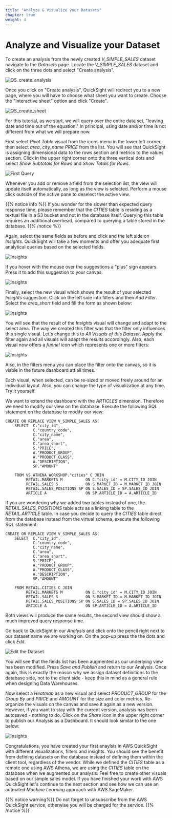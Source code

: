 ```yaml
---
title: "Analyze & Visualize your Datasets"
chapter: true
weight: 4
---
```


# Analyze and Visualize your Dataset

To create an analysis from the newly created _V_SIMPLE_SALES_ dataset navigate to the _Datasets_ page. Locate the _V_SIMPLE_SALES_ dataset and click on the three dots and select "Create analysis".

![QS_create_analysis](/images/quicksight/15_QS_create_analysis.PNG)

Once you click on "Create analysis", QuickSight will redirect you to a new page, where you will have to choose what sheet you want to create. 
Choose the "Interactive sheet" option and click "Create". 

![QS_create_sheet](/images/quicksight/16_QS_create_sheet.PNG)


For this tutorial, as we start, we will query over the entire data set, "leaving date and time out of the equation." In principal, using date and/or time is not different from what we will prepare now.

First select _Pivot Table_ visual from the icons menu in the lower left corner, then select _area_, _city_name_ _PRICE_
from the list. You will see that QuickSight is assigning dimensional data to the rows section and metrics to the values section. Click in the upper right corner
onto the three vertical dots and select _Show Subtotals for Rows_ and _Show Totals for Rows_.


![First Query](/images/quicksight/16a_QS_create_sheet.png)


Whenever you add or remove a field from the selection list, the view will update itself automatically, as long as the view is selected. Perform a mouse click 
outside of the active pane to deselect the active view.


{{% notice info %}}
If you wonder for the slower than expected query response time, please remember that the _CITIES_ table is residing as a textual file in a S3 bucket and
not in the database itself. Querying this table requires an additional overhead, compared to querying a table stored in the database.
{{% /notice %}}


Again, select the same fields as before and click and the left side on _Insights_. QuickSight will take a few moments and offer you adequate
first analytical queries based on the selected fields.

![Insights](/images/quicksight/16b_QS_insights.png)

If you hover with the mouse over the suggestions a "plus" sign appears. Press it to add this suggestion to your canvas.

![Insights](/images/quicksight/16c_QS_insights.png)


Finally, select the new visual which shows the result of your selected _Insights_ suggestion. Click on the left side into filters and then
_Add Filter_. Select the _area_short_ field and fill the form as shown below:

![Insights](/images/quicksight/16d_QS_filter.png)

You will see that the result of the _Insights_ visual will change and adapt to the select area. The way we created this filter was that the filter only
influences this single visual. Let's change this to _All Visuals of this Dataset_. Apply the filter again and all visuals will adapt the results accordingly.
Also, each visual now offers a _funnel icon_ which represents one or more filters:


![Insights](/images/quicksight/16e_QS_funnel_for_filter.png)

Also, in the filters menu you can place the filter onto the canvas, so it is visble in the future dashboard att all times.

Each visual, when selected, can be re-sized or moved freely around for an individual layout. Also, you can change the type of visualization at any time. Try it yourself.

 
We want to extend the dashboard with the _ARTICLES_ dimension. Therefore we need to modify our view on the database. Execute the following SQL
statement on the database to modify our view:

	CREATE OR REPLACE VIEW V_SIMPLE_SALES AS( 
		SELECT 	C."city_id",
       			C."country_code",
       	 		C."city_name",
       	 		C."area",
       	 		C."area_short",
       	 		S."PRICE",
       	 		A."PRODUCT_GROUP",
       	 		A."PRODUCT_CLASS",
       	 		A."DESCRIPTION",
       	 		SP."AMOUNT"

		FROM VS_ATHENA_WORKSHOP."cities" C JOIN 
		     RETAIL.MARKETS M          ON C."city_id" = M.CITY_ID JOIN 
			 RETAIL.SALES S            ON S.MARKET_ID = M.MARKET_ID JOIN 
			 RETAIL.SALES_POSITIONS SP ON S.SALES_ID = SP.SALES_ID JOIN 
			 ARTICLE A                 ON SP.ARTICLE_ID = A.ARTICLE_ID
			 

If you are wondering why we added two tables instead of one, the _RETAIL.SALES_POSITIONS_ table acts as a linking table to the _RETAIL.ARTICLE_ table.
In case you decide to query the _CITIES_ table direct from the database instead from the virtual schema, execute the following SQL statement:

	CREATE OR REPLACE VIEW V_SIMPLE_SALES AS( 
		SELECT 	C."city_id",
       			C."country_code",
       	 		C."city_name",
       	 		C."area",
       	 		C."area_short",
       	 		S."PRICE",
       	 		A."PRODUCT_GROUP",
       	 		A."PRODUCT_CLASS",
       	 		A."DESCRIPTION",
       	 		SP."AMOUNT"

		FROM RETAIL.CITIES C JOIN 
		     RETAIL.MARKETS M          ON C."city_id" = M.CITY_ID JOIN 
			 RETAIL.SALES S            ON S.MARKET_ID = M.MARKET_ID JOIN 
			 RETAIL.SALES_POSITIONS SP ON S.SALES_ID = SP.SALES_ID JOIN 
			 ARTICLE A                 ON SP.ARTICLE_ID = A.ARTICLE_ID
			 

Both views will produce the same results, the second view should show a much improved query response time.


Go back to QuickSight in our _Analysis_ and click onto the pencil right next to our dataset name we are working on. On the pop-up press the
the dots and click _Edit_.

![Edit the Dataset](/images/quicksight/40_QS_edit_dataset.png)

You will see that the fields list has been augmented as our underlying view has been modified. Press _Save and Publish_ and return to our Analysis.
Once again, this is exactly the reason why we assign dataset definitions to the database side, not to the client side - keep this in mind as a general rule 
when designing Data Warehouses.

Now select a _Heatmap_ as a new visual and select _PRODUCT_GROUP_ for the _Group By_ and _PRICE_ and _AMOUNT_ for the
size and color metrics. Re-organize the visuals on the canvas and save it again as a new version. However, if you want to stay with the current version,
analysis has been autosaved - nothing to do. Click on the _Share_ icon in the upper right corner to publish our Analysis as a Dashboard. It should
look similar to the one below:

![Insights](/images/quicksight/16f_QS_final_dashboard.png)


Congratulations, you have created your first anaylsis in AWS QuickSight with different visualizations, filters and insights. You should see the benefit
from defining datasets on the database instead of defining them within the client tool, regardless of the vendor. 
While we defined the _CITIES_ table as a remote one using AWS Athena, we are using the _CITIES_ table on the database when we augmented our 
analysis. Feel free to create other visuals based on our simple sales model. If you have finished your work with AWS QuickSight let's continue to the next
section and see how we can use an autmated _Machine Learning_ approach with AWS SageMaker.


{{% notice warning%}}
Do not forget to unsubscribe from the AWS QuickSight service, otherwise you will be charged for the service.
{{% /notice %}}
